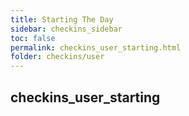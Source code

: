 ```yaml
---
title: Starting The Day
sidebar: checkins_sidebar
toc: false
permalink: checkins_user_starting.html
folder: checkins/user
---
```


## checkins_user_starting
